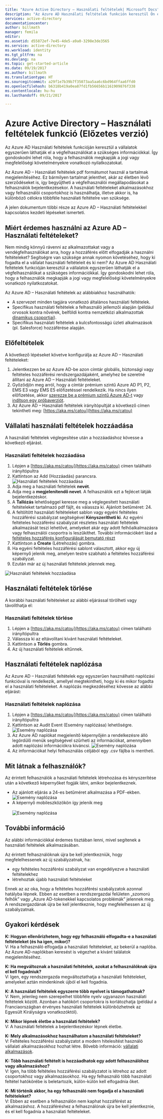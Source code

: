```yaml
---
title: "Azure Active Directory – Használati feltételek| Microsoft Docs"
description: "Az Azure AD Használati feltételek funkción keresztül Ön és vállalata felhasználási feltételeket biztosíthat az Azure AD-szolgáltatások felhasználóinak."
services: active-directory
documentationcenter: 
author: billmath
manager: femila
editor: 
ms.assetid: d55872ef-7e45-4de5-a9a0-3298e3de3565
ms.service: active-directory
ms.workload: identity
ms.tgt_pltfrm: na
ms.devlang: na
ms.topic: get-started-article
ms.date: 09/19/2017
ms.author: billmath
ms.translationtype: HT
ms.sourcegitcommit: a29f1e7b39b7f35073aa5aa6c6bd964ffaa6ffd0
ms.openlocfilehash: b6318b419a0ea87fd1fb56656b1161909876f338
ms.contentlocale: hu-hu
ms.lasthandoff: 09/21/2017

---
```


# <a name="azure-active-directory-terms-of-use-feature-preview"></a>Azure Active Directory – Használati feltételek funkció (Előzetes verzió)
Az Azure AD Használati feltételek funkcióján keresztül a vállalatok egyszerűen láthatják el a végfelhasználókat a szükséges információkkal.  Így gondoskodni lehet róla, hogy a felhasználók megkapják a jogi vagy megfelelőségi követelményekre vonatkozó nyilatkozatokat.

Az Azure AD – Használati feltételek pdf formátumot használ a tartalmak megjelenítéséhez.   Ez bármilyen tartalmat jelenthet, akár az életben lévő szerződéseket is, így begyűjtheti a végfelhasználói megállapodásokat a felhasználók bejelentkezésekor.  A használati feltételeket alkalmazásokhoz vagy felhasználói csoportokhoz is használhatja, illetve akkor is, ha különböző célokra többféle használati feltételre van szüksége.

A jelen dokumentum többi része az Azure AD – Használati feltételekkel kapcsolatos kezdeti lépéseket ismerteti.  

## <a name="why-use-azure-ad-terms-of-use"></a>Miért érdemes használni az Azure AD – Használati feltételeket?
Nem mindig könnyű rávenni az alkalmazottakat vagy a vendégfelhasználókat arra, hogy a hozzáférés előtt elfogadják a használni feltételeket? Segítségre van szüksége annak nyomon követéséhez, hogy ki fogadta el a vállalat használati feltételeit és ki nem?  Az Azure AD Használati feltételek funkcióján keresztül a vállalatok egyszerűen láthatják el a végfelhasználókat a szükséges információkkal.  Így gondoskodni lehet róla, hogy a felhasználók megkapják a jogi vagy megfelelőségi követelményekre vonatkozó nyilatkozatokat.

Az Azure AD – Használati feltételek az alábbiakhoz használhatók:
-   A szervezet minden tagjára vonatkozó általános használati feltételek.
-   Specifikus használati feltételek a felhasználó jellemzői alapján (például orvosok kontra nővérek, belföldi kontra nemzetközi alkalmazottak [dinamikus csoportjai](https://azure.microsoft.com/updates/azure-active-directory-dynamic-membership-for-groups)).
-   Specifikus használati feltételek a kulcsfontosságú üzleti alkalmazások (pl. Salesforce) hozzáférése alapján.


## <a name="prerequisites"></a>Előfeltételek
A következő lépéseket követve konfigurálja az Azure AD – Használati feltételeket:

1. Jelentkezzen be az Azure AD-be azon címtár globális, biztonsági vagy feltételes hozzáférési rendszergazdájaként, amelyhez be szeretné állítani az Azure AD – Használati feltételeket.
2. Győződjön meg arról, hogy a címtár prémium szintű Azure AD P1, P2, EMS E3 vagy EMS E5 előfizetéssel rendelkezik.  Ha nincs ilyen előfizetése, akkor [szerezze be a prémium szintű Azure AD-t](active-directory-get-started-premium.md) vagy [indítson egy próbaverziót](https://azure.microsoft.com/trial/get-started-active-directory/).
3. Az Azure AD – Használati feltételek irányítópultját a következő címen tekintheti meg: [https://aka.ms/catou](https://aka.ms/catou)



## <a name="add-company-terms-of-use"></a>Vállalati használati feltételek hozzáadása
A használati feltételek véglegesítése után a hozzáadáshoz kövesse a következő eljárást.

### <a name="to-add-terms-of-use"></a>Használati feltételek hozzáadása
1. Lépjen a [https://aka.ms/catou](https://aka.ms/catou) címen található irányítópultra
2. Kattintson az Add (Hozzáadás) parancsra.</br>
![Használati feltételek hozzáadása](media/active-directory-tou/tou2.png)
3. Adja meg a használati feltételek **nevét**.
4. Adja meg a **megjelenítendő nevet**.  A felhasználók ezt a fejlécet látják bejelentkezéskor.
5. A **Tallózás** lehetőséggel keresse meg a véglegesített használati feltételeket tartalmazó pdf fájlt, és válassza ki.  Ajánlott betűméret: 24.
6. A feltöltött használati feltételeket sablon vagy egyéni feltételes hozzáférési szabályzat segítségével **Kényszerítheti ki**.  Az egyéni feltételes hozzáférési szabályzat részletes használati feltételek alkalmazását teszi lehetővé, amelyeket akár egy adott felhőalkalmazásra vagy felhasználói csoportra is leszűkíthet.  További információkért lásd a [feltételes hozzáférés konfigurálását bemutató részt](active-directory-conditional-access-best-practices.md)
7. Kattintson a **Create** (Létrehozás) gombra.
8. Ha egyéni feltételes hozzáférési sablont választott, akkor egy új képernyő jelenik meg, amelyen testre szabható a feltételes hozzáférési szabályzat.
7. Ezután már az új használati feltételek jelennek meg.</br>

![Használati feltételek hozzáadása](media/active-directory-tou/tou3.png)

## <a name="delete-terms-of-use"></a>Használati feltételek törlése
A korábbi használati feltételeket az alábbi eljárással törölheti vagy távolíthatja el:

### <a name="to-delete-terms-of-use"></a>Használati feltételek törlése
1. Lépjen a [https://aka.ms/catou](https://aka.ms/catou) címen található irányítópultra
2. Válassza ki az eltávolítani kívánt használati feltételeket.
3. Kattintson a **Törlés** gombra.
4. Az új használati feltételek eltűnnek.


## <a name="audit-terms-of-use"></a>Használati feltételek naplózása
Az Azure AD – Használati feltételek egy egyszerűen használható naplózási funkcióval is rendelkezik, amellyel megtekintheti, hogy ki és mikor fogadta el a használati feltételeket.  A naplózás megkezdéséhez kövesse az alábbi eljárást:

### <a name="to-audit-terms-of-use"></a>Használati feltételek naplózása
1. Lépjen a [https://aka.ms/catou](https://aka.ms/catou) címen található irányítópultra
2. Kattintson az Audit Event (Esemény naplózása) lehetőségre.</br>
![Esemény naplózása](media/active-directory-tou/tou8.png)
3.  Az Azure AD naplókat megjelenítő képernyőjén a rendelkezésre álló legördülő menük segítségével szűrheti az információkat, amennyiben adott naplózási információkra kíváncsi.
![Esemény naplózása](media/active-directory-tou/tou9.png)
4.  Az információkat helyi felhasználás céljából egy .csv fájlba is mentheti.

## <a name="what-users-see"></a>Mit látnak a felhasználók?
Az érintett felhasználók a használati feltételek létrehozása és kényszerítése után a következő  képernyőket fogják látni, amikor bejelentkeznek.
-   Az ajánlott eljárás a 24-es betűméret alkalmazása a PDF-ekben.
![Esemény naplózása](media/active-directory-tou/tou10.png)
-   A képernyő mobileszközökön így jelenik meg</br></br>
![Esemény naplózása](media/active-directory-tou/tou11.png)

## <a name="additional-information"></a>További információ
Az alábbi információkkal érdemes tisztában lenni, mivel segítenek a használati feltételek alkalmazásában.


Az érintett felhasználóknak újra be kell jelentkezniük, hogy megfelelhessenek az új szabályzatnak, ha:
 - egy feltételes hozzáférési szabályzat van engedélyezve a használati feltételekhez
 - létrehoztak újabb használati feltételeket

Ennek az az oka, hogy a feltételes hozzáférési szabályzatok azonnal hatályba lépnek. Ebben az esetben a rendszergazdai felületen „szomorú felhők” vagy „Azure AD-tokenekkel kapcsolatos problémák” jelennek meg. A rendszergazdának újra be kell jelentkeznie, hogy megfelelhessen az új szabályzatnak.





## <a name="frequently-asked-questions"></a>Gyakori kérdések

**K: Hogyan ellenőrizhetem, hogy egy felhasználó elfogadta-e a használati feltételeket (és ha igen, mikor)?**</br>
V: Ha a felhasználó elfogadja a használati feltételeket, az bekerül a naplóba. Az Azure AD-naplókban keresést is végezhet a kívánt találatok megjelenítéséhez.  

**K: Ha megváltoznak a használati feltételek, azokat a felhasználóknak újra el kell fogadniuk?**</br>
V: Igen, egy rendszergazda megváltoztathatja a használati feltételeket, amelyeket aztán mindenkinek újból el kell fogadnia.

**K: A használati feltételek egyszerre több nyelvet is támogathatnak?**</br>
V: Nem, jelenleg nem szerepelhet többféle nyelv ugyanazon használati feltételek között.  Azonban a hatókört csoportokra is korlátozhatja (például a Franciaországban érvényes használati feltételek különbözhetnek az Egyesült Királyságra vonatkozóktól). 

**K: Mikor lépnek életbe a használati feltételek?**</br>
V: A használati feltételek a bejelentkezéskor lépnek életbe.

**K: Mely alkalmazásokhoz használhatom a használati feltételeket?**</br>
V: Feltételes hozzáférési szabályzatot a modern hitelesítést használó vállalati alkalmazásokhoz hozhat létre.  Bővebb információ: [vállalati alkalmazások](https://docs.microsoft.com/azure/active-directory/active-directory-coreapps-view-azure-portal).

**K: Több használati feltételt is hozzáadhatok egy adott felhasználóhoz vagy alkalmazáshoz?**</br>
V: Igen, ha több feltételes hozzáférési szabályzatot is létrehoz az adott csoportokhoz vagy alkalmazásokhoz. Ha egy felhasználó több használati feltétel hatókörébe is beletartozik, külön-külön kell elfogadnia őket.
 
**K: Mi történik akkor, ha egy felhasználó nem fogadja el a használati feltételeket?**</br>
V: Ebben az esetben a felhasználón nem kaphat hozzáférést az alkalmazáshoz. A hozzáféréshez a felhasználónak újra be kell jelentkeznie, és el kell fogadnia a használati feltételeket.
